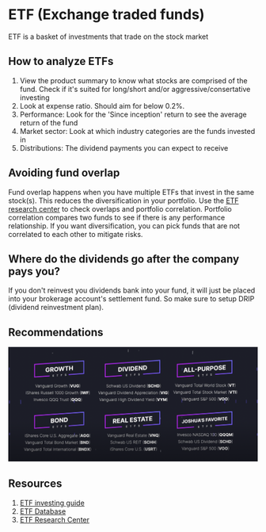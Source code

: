 # ETF (Exchange traded funds)

ETF is a basket of investments that trade on the stock market

## How to analyze ETFs

1. View the product summary to know what stocks are comprised of the fund. Check if it's suited for long/short and/or aggressive/consertative investing
2. Look at expense ratio. Should aim for below 0.2%.
3. Performance: Look for the 'Since inception' return to see the average return of the fund
4. Market sector: Look at which industry categories are the funds invested in
5. Distributions: The dividend payments you can expect to receive

## Avoiding fund overlap

Fund overlap happens when you have multiple ETFs that invest in the same stock(s). This reduces the diversification in your portfolio. Use the [ETF research center](https://www.etfrc.com/) to check overlaps and portfolio correlation. Portfolio correlation compares two funds to see if there is any performance relationship. If you want diversification, you can pick funds that are not correlated to each other to mitigate risks. 

## Where do the dividends go after the company pays you?

If you don't reinvest you dividends bank into your fund, it will just be placed into your brokerage account's settlement fund. So make sure to setup DRIP (dividend reinvestment plan).

## Recommendations

![etf recommendations](../../../_/etf-recommendations-v1.png)

## Resources

1. [ETF investing guide](https://www.youtube.com/watch?v=KCZJ6Ttsp-A)
2. [ETF Database](https://etfdb.com/)
3. [ETF Research Center](https://www.etfrc.com/)

